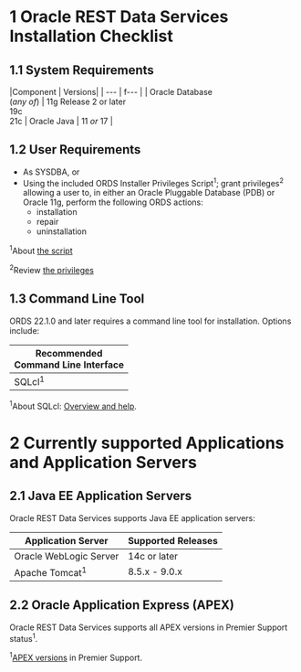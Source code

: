 # 1  Oracle REST Data Services Installation Checklist

## 1.1 System Requirements

|Component | Versions|
|      --- |    f---  | 
| Oracle Database<br>(*any of*) | 11g Release 2 or later<br>19c<br>21c
| Oracle Java | 11 *or* 17 |

## 1.2 User Requirements

- As SYSDBA, or
- Using the included ORDS Installer Privileges Script<sup>1</sup>; grant privileges<sup>2</sup> allowing a user to, in either an Oracle Pluggable Database (PDB) or Oracle 11g, perform the following ORDS actions:
  - installation
  - repair
  - uninstallation

<sup>1</sup>About [the script](./appendix.md#aboutthescript)

<sup>2</sup>Review [the privileges](./appendix.md#reviewprivileges)

## 1.3 Command Line Tool

ORDS 22.1.0 and later requires a command line tool for installation. Options include:

| Recommended<br>Command Line Interface |
|                   ---                 |
|           SQLcl<sup>1</sup>           |

<sup>1</sup>About SQLcl: [Overview and help](./appendix.md#1.3abouttheordscommandlinetool).

# 2 Currently supported Applications and Application Servers

## 2.1 Java EE Application Servers
Oracle REST Data Services supports Java EE application servers:

| Application Server | Supported Releases |
| --- | --- | 
|Oracle WebLogic Server | 14c or later | 
| Apache Tomcat<sup>1</sup> | 8.5.x - 9.0.x | 

## 2.2 Oracle Application Express (APEX)

Oracle REST Data Services supports all APEX versions in Premier Support status<sup>1</sup>.

<sup>1</sup>[APEX versions](https://www.oracle.com/us/assets/lifetime-support-technology-069183.pdf#%5B%7B%22num%22%3A154%2C%22gen%22%3A0%7D%2C%7B%22name%22%3A%22Fit%22%7D%5D) in Premier Support.

